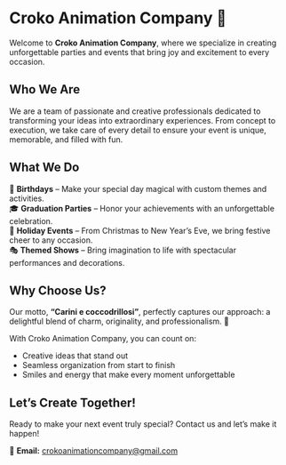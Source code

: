 # Croko Animation Company 🐊  

Welcome to **Croko Animation Company**, where we specialize in creating unforgettable parties and events that bring joy and excitement to every occasion.  

## Who We Are  
We are a team of passionate and creative professionals dedicated to transforming your ideas into extraordinary experiences. From concept to execution, we take care of every detail to ensure your event is unique, memorable, and filled with fun.  

## What We Do  
🎉 **Birthdays** – Make your special day magical with custom themes and activities.  
🎓 **Graduation Parties** – Honor your achievements with an unforgettable celebration.  
🎄 **Holiday Events** – From Christmas to New Year’s Eve, we bring festive cheer to any occasion.  
🎭 **Themed Shows** – Bring imagination to life with spectacular performances and decorations.  

## Why Choose Us?  
Our motto, **“Carini e coccodrillosi”**, perfectly captures our approach: a delightful blend of charm, originality, and professionalism. 🐊  

With Croko Animation Company, you can count on:  
- Creative ideas that stand out  
- Seamless organization from start to finish  
- Smiles and energy that make every moment unforgettable  

## Let’s Create Together!  
Ready to make your next event truly special? Contact us and let’s make it happen!  

📧 **Email:** crokoanimationcompany@gmail.com 
